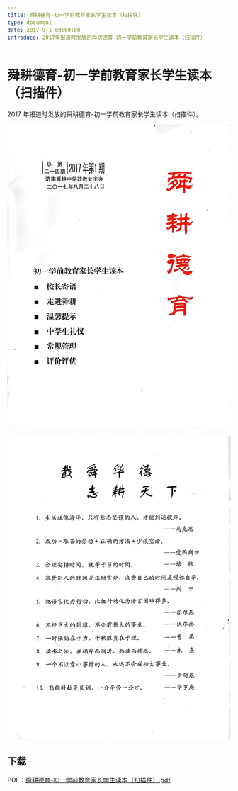 ```yaml
---
title: 舜耕德育-初一学前教育家长学生读本（扫描件）
type: document
date: 2017-9-1 00:00:00
introduce: 2017年报道时发放的舜耕德育-初一学前教育家长学生读本（扫描件）
---
```


# 舜耕德育-初一学前教育家长学生读本（扫描件）

2017 年报道时发放的舜耕德育-初一学前教育家长学生读本（扫描件）。

![封面](./fontCover.png)

![封底](./backCover.png)

## 下载

PDF：[舜耕德育-初一学前教育家长学生读本（扫描件）.pdf](舜耕德育-初一学前教育家长学生读本（扫描件）.pdf)

